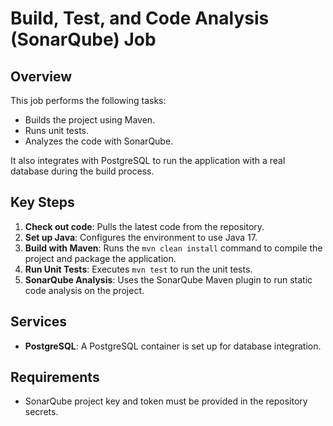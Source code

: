 # Build, Test, and Code Analysis (SonarQube) Job

## Overview
This job performs the following tasks:
- Builds the project using Maven.
- Runs unit tests.
- Analyzes the code with SonarQube.

It also integrates with PostgreSQL to run the application with a real database during the build process.

## Key Steps
1. **Check out code**: Pulls the latest code from the repository.
2. **Set up Java**: Configures the environment to use Java 17.
3. **Build with Maven**: Runs the `mvn clean install` command to compile the project and package the application.
4. **Run Unit Tests**: Executes `mvn test` to run the unit tests.
5. **SonarQube Analysis**: Uses the SonarQube Maven plugin to run static code analysis on the project.

## Services
- **PostgreSQL**: A PostgreSQL container is set up for database integration.

## Requirements
- SonarQube project key and token must be provided in the repository secrets.
